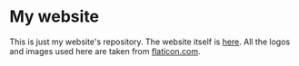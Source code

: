 # My website
This is just my website's repository. The website itself is [here](https://thedarkbug.github.io).
All the logos and images used here are taken from [flaticon.com](https://www.flaticon.com).